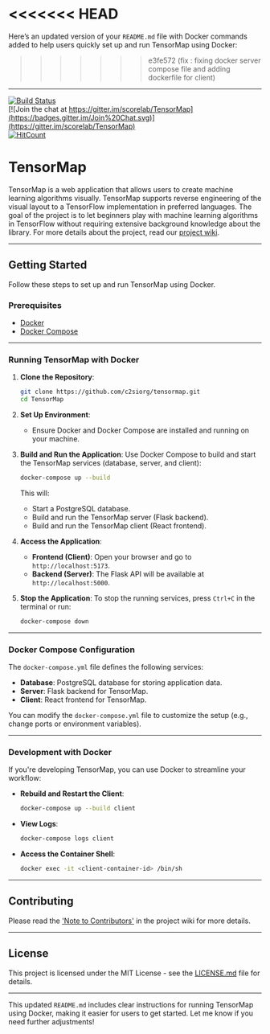 <<<<<<< HEAD
=======
Here’s an updated version of your `README.md` file with Docker commands added to help users quickly set up and run TensorMap using Docker:

>>>>>>> e3fe572 (fix : fixing docker server compose file and adding dockerfile for client)
---

[![Build Status](https://travis-ci.com/scorelab/TensorMap.svg?branch=master)](https://travis-ci.com/scorelab/TensorMap)  
[![Join the chat at https://gitter.im/scorelab/TensorMap](https://badges.gitter.im/Join%20Chat.svg)](https://gitter.im/scorelab/TensorMap)  
[![HitCount](http://hits.dwyl.com/scorelab/TensorMap.svg)](http://hits.dwyl.com/scorelab/TensorMap)

# TensorMap

TensorMap is a web application that allows users to create machine learning algorithms visually. TensorMap supports reverse engineering of the visual layout to a TensorFlow implementation in preferred languages. The goal of the project is to let beginners play with machine learning algorithms in TensorFlow without requiring extensive background knowledge about the library. For more details about the project, read our [project wiki](https://github.com/scorelab/TensorMap/wiki).

---

## Getting Started

Follow these steps to set up and run TensorMap using Docker.

### Prerequisites
- [Docker](https://docs.docker.com/get-docker/)
- [Docker Compose](https://docs.docker.com/compose/install/)

---

### Running TensorMap with Docker

1. **Clone the Repository**:
   ```bash
   git clone https://github.com/c2siorg/tensormap.git
   cd TensorMap
   ```

2. **Set Up Environment**:
   - Ensure Docker and Docker Compose are installed and running on your machine.

3. **Build and Run the Application**:
   Use Docker Compose to build and start the TensorMap services (database, server, and client):
   ```bash
   docker-compose up --build
   ```

   This will:
   - Start a PostgreSQL database.
   - Build and run the TensorMap server (Flask backend).
   - Build and run the TensorMap client (React frontend).

4. **Access the Application**:
   - **Frontend (Client)**: Open your browser and go to `http://localhost:5173`.
   - **Backend (Server)**: The Flask API will be available at `http://localhost:5000`.

5. **Stop the Application**:
   To stop the running services, press `Ctrl+C` in the terminal or run:
   ```bash
   docker-compose down
   ```

---

### Docker Compose Configuration
The `docker-compose.yml` file defines the following services:
- **Database**: PostgreSQL database for storing application data.
- **Server**: Flask backend for TensorMap.
- **Client**: React frontend for TensorMap.

You can modify the `docker-compose.yml` file to customize the setup (e.g., change ports or environment variables).

---

### Development with Docker
If you're developing TensorMap, you can use Docker to streamline your workflow:
- **Rebuild and Restart the Client**:
  ```bash
  docker-compose up --build client
  ```
- **View Logs**:
  ```bash
  docker-compose logs client
  ```
- **Access the Container Shell**:
  ```bash
  docker exec -it <client-container-id> /bin/sh
  ```

---

## Contributing

Please read the ['Note to Contributors'](https://github.com/scorelab/TensorMap/wiki/Note-to-Contributors) in the project wiki for more details.

---

## License

This project is licensed under the MIT License - see the [LICENSE.md](https://github.com/scorelab/TensorMap/blob/master/LICENSE) file for details.

---

This updated `README.md` includes clear instructions for running TensorMap using Docker, making it easier for users to get started. Let me know if you need further adjustments!
